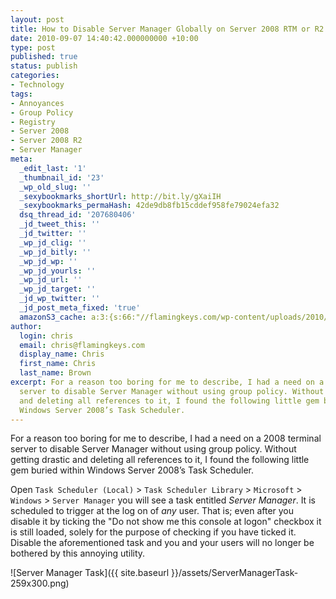 ```yaml
---
layout: post
title: How to Disable Server Manager Globally on Server 2008 RTM or R2
date: 2010-09-07 14:40:42.000000000 +10:00
type: post
published: true
status: publish
categories:
- Technology
tags:
- Annoyances
- Group Policy
- Registry
- Server 2008
- Server 2008 R2
- Server Manager
meta:
  _edit_last: '1'
  _thumbnail_id: '23'
  _wp_old_slug: ''
  _sexybookmarks_shortUrl: http://bit.ly/gXaiIH
  _sexybookmarks_permaHash: 42de9db8fb15cddef958fe79024efa32
  dsq_thread_id: '207680406'
  _jd_tweet_this: ''
  _jd_twitter: ''
  _wp_jd_clig: ''
  _wp_jd_bitly: ''
  _wp_jd_wp: ''
  _wp_jd_yourls: ''
  _wp_jd_url: ''
  _wp_jd_target: ''
  _jd_wp_twitter: ''
  _jd_post_meta_fixed: 'true'
  amazonS3_cache: a:3:{s:66:"//flamingkeys.com/wp-content/uploads/2010/09/ServerManagerTask.png";i:23;s:74:"//flamingkeys.com/wp-content/uploads/2010/09/ServerManagerTask-129x150.png";i:23;s:74:"//flamingkeys.com/wp-content/uploads/2010/09/ServerManagerTask-259x300.png";i:23;}
author:
  login: chris
  email: chris@flamingkeys.com
  display_name: Chris
  first_name: Chris
  last_name: Brown
excerpt: For a reason too boring for me to describe, I had a need on a 2008 terminal
  server to disable Server Manager without using group policy. Without getting drastic
  and deleting all references to it, I found the following little gem buried within
  Windows Server 2008’s Task Scheduler.
---
```


For a reason too boring for me to describe, I had a need on a 2008 terminal server to disable Server Manager without using group policy. Without getting drastic and deleting all references to it, I found the following little gem buried within Windows Server 2008’s Task Scheduler.

Open `Task Scheduler (Local)` &gt; `Task Scheduler Library` &gt; `Microsoft` &gt; `Windows` &gt; `Server Manager` you will see a task entitled *Server Manager*. It is scheduled to trigger at the log on of _any_ user. That is; even after you disable it by ticking the "Do not show me this console at logon" checkbox it is still loaded, solely for the purpose of checking if you have ticked it. Disable the aforementioned task and you and your users will no longer be bothered by this annoying utility.

![Server Manager Task]({{ site.baseurl }}/assets/ServerManagerTask-259x300.png)

